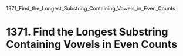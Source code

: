 1371_Find_the_Longest_Substring_Containing_Vowels_in_Even_Counts
# 1371. Find the Longest Substring Containing Vowels in Even Counts

